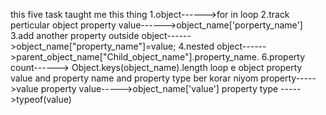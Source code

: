 this five task taught me this thing 
1.object------>for in loop
2.track perticular object property value------>object_name['porperty_name']
3.add another property outside object------>object_name["property_name"]=value;
4.nested object------>parent_object_name["Child_object_name"].property_name.
6.property count------> Object.keys(object_name).length
loop e object property value  and property  name and property type ber korar niyom
property----->value
property value----->object_name['value']
property type ----->typeof(value)